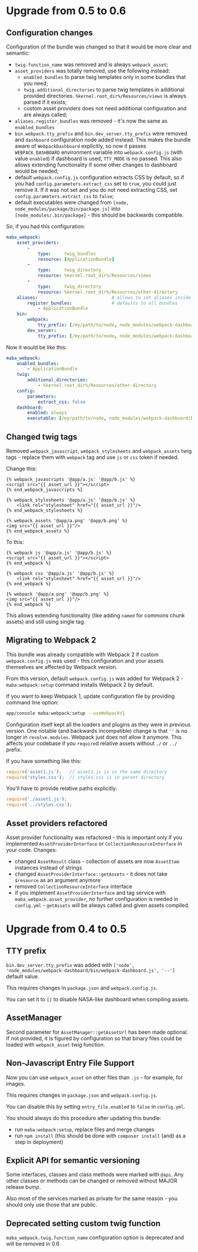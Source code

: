 # Upgrade from 0.5 to 0.6

## Configuration changes

Configuration of the bundle was changed so that it would be more clear
and semantic:
- `twig.function_name` was removed and is always `webpack_asset`;
- `asset_providers` was totally removed, use the following instead:
  - `enabled_bundles` to parse twig templates only in some bundles that you
  need;
  - `twig.additional_directories` to parse twig templates in additional provided
  directories. `%kernel.root_dir%/Resources/views` is always parsed if it exists;
  - custom asset providers does not need additional configuration and are always
  called;
- `aliases.register_bundles` was removed - it's now the same as `enabled_bundles`
- `bin.webpack.tty_prefix` and `bin.dev_server.tty_prefix` were removed and
`dashboard` configuration node added instead. This makes the bundle aware of
`WebpackDashboard` explicitly, so now it passes `WEBPACK_DASHBOARD` environment
variable into `webpack.config.js` (with value `enabled`) if dashboard is used,
`TTY_MODE` is no passed.
This also allows extending functionality if some other changes to dashboard
would be needed;
- default `webpack.config.js` configuration extracts CSS by default, so if you
had `config.parameters.extract_css` set to `true`, you could just remove it.
If it was not set and you do not need extracting CSS, set `config.parameters.extract_css`
to `false`;
- default executables were changed from `[node, node_modules/package/bin/package.js]`
into `[node_modules/.bin/package]` - this should be backwards compatible.

So, if you had this configuration:
```yml
maba_webpack:
    asset_providers:
        -
            type:     twig_bundles
            resource: [ApplicationBundle]
        -
            type:     twig_directory
            resource: %kernel.root_dir%/Resources/views
        -
            type:     twig_directory
            resource: %kernel.root_dir%/Resources/other-directory
    aliases:                            # allows to set aliases inside require() in your JS files
        register_bundles:               # defaults to all bundles
            - ApplicationBundle
    bin:
        webpack:
            tty_prefix: [/my/path/to/node, node_modules/webpack-dashboard/bin/webpack-dashboard.js]
        dev_server:
            tty_prefix: [/my/path/to/node, node_modules/webpack-dashboard/bin/webpack-dashboard.js]
```

Now it would be like this:
```yml
maba_webpack:
    enabled_bundles:
        - ApplicationBundle
    twig:
        additional_directories:
            - %kernel.root_dir%/Resources/other-directory
    config:
        parameters:
            extract_css: false
    dashboard:
        enabled: always
        executable: [/my/path/to/node, node_modules/webpack-dashboard/bin/webpack-dashboard.js]
```

## Changed twig tags

Removed `webpack_javascript`, `webpack_stylesheets` and `webpack_assets` twig
tags - replace them with `webpack` tag and use `js` or `css` token if needed.

Change this:
```twig
{% webpack_javascripts '@app/a.js' '@app/b.js' %}
<script src="{{ asset_url }}"></script>
{% end_webpack_javascripts %}

{% webpack_stylesheets '@app/a.js' '@app/b.js' %}
    <link rel="stylesheet" href="{{ asset_url }}"/>
{% end_webpack_stylesheets %}

{% webpack_assets '@app/a.png' '@app/b.png' %}
<img src="{{ asset_url }}"/>
{% end_webpack_assets %}
```

To this:
```twig
{% webpack js '@app/a.js' '@app/b.js' %}
<script src="{{ asset_url }}"></script>
{% end_webpack %}

{% webpack css '@app/a.js' '@app/b.js' %}
    <link rel="stylesheet" href="{{ asset_url }}"/>
{% end_webpack %}

{% webpack '@app/a.png' '@app/b.png' %}
<img src="{{ asset_url }}"/>
{% end_webpack %}
```

This allows extending functionality (like adding `named` for commons chunk assets)
and still using single tag.

## Migrating to Webpack 2

This bundle was already compatible with Webpack 2 if custom `webpack.config.js` was used - 
this configuration and your assets themselves are affected by Webpack version.

From this version, default `webpack.config.js` was added for Webpack 2 -
`maba:webpack:setup` command installs Webpack 2 by default.

If you want to keep Webpack 1, update configuration file by providing command line option:
```bash
app/console maba:webpack:setup --useWebpackV1
```

Configuration itself kept all the loaders and plugins as they were in previous version.
One notable (and backwards incompatible) change is that `''` is no longer in `resolve.modules`.
Webpack just does not allow it anymore. This affects your codebase if you `require`d relative
assets without `./` or `../` prefix.

If you have something like this:
```js
require('asset1.js');   // asset1.js is in the same directory
require('styles.css');  // styles.css is in parent directory
```

You'll have to provide relative paths explicitly:

```js
require('./asset1.js');
require('../styles.css');
```

## Asset providers refactored

Asset provider functionality was refactored - this is important only
if you implemented `AssetProviderInterface` or `CollectionResourceInterface`
in your code. Changes:
- changed `AssetResult` class - collection of assets are now `AssetItem`
instances instead of strings
- changed `AssetProviderInterface::getAssets` - it does not take `$resource`
 as an argument anymore
- removed `CollectionResourceInterface` interface
- if you implement `AssetProviderInterface` and tag service with
`maba_webpack.asset_provider`, no further configuration is needed in
`config.yml` - `getAssets` will be always called and given assets compiled.

# Upgrade from 0.4 to 0.5

## TTY prefix

`bin.dev_server.tty_prefix` was added with
`['node', 'node_modules/webpack-dashboard/bin/webpack-dashboard.js', '--']`
default value.

This requires changes in `package.json` and `webpack.config.js`.

You can set it to `[]` to disable NASA-like dashboard when compiling assets.
 
## AssetManager

Second parameter for `AssetManager::getAssetUrl` has been made optional.
If not provided, it is figured by configuration so that binary files could be loaded with `webpack_asset` twig function.

## Non-Javascript Entry File Support

Now you can use `webpack_asset` on other files than `.js` - for example, for images.

This requires changes in `package.json` and `webpack.config.js`.

You can disable this by setting `entry_file.enabled` to `false` in `config.yml`.

You should always do this procedure after updating this bundle:
- run `maba:webpack:setup`, replace files and merge changes
- run `npm install` (this should be done with `composer install` (and) as a step in deployment)

## Explicit API for semantic versioning

Some interfaces, classes and class methods were marked with `@api`.
Any other classes or methods can be changed or removed without MAJOR release bump.

Also most of the services marked as private for the same reason - you should only use those that
are public.

## Deprecated setting custom twig function

`maba_webpack.twig.function_name` configuration option is deprecated and will be removed in 0.6
